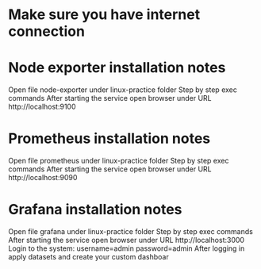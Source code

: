 # Make sure you have internet connection

# Node exporter installation notes

 Open file node-exporter under linux-practice folder
 Step by step exec commands
 After starting the service open browser under URL http://localhost:9100

# Prometheus installation notes

 Open file prometheus under linux-practice folder
 Step by step exec commands
 After starting the service open browser under URL http://localhost:9090


# Grafana installation notes
 
 Open file grafana under linux-practice folder
 Step by step exec commands
 After starting the service open browser under URL http://localhost:3000
 Login to the system: username=admin password=admin
 After logging in apply datasets and create your custom dashboar 

 
